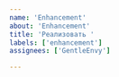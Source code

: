 ```yaml
---
name: 'Enhancement'
about: 'Enhancement'
title: 'Реализовать '
labels: ['enhancement']
assignees: ['GentleEnvy']

---
```

